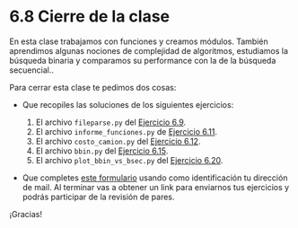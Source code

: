# 6.8 Cierre de la clase

En esta clase trabajamos con funciones y creamos módulos. También aprendimos algunas nociones de complejidad de algoritmos, estudiamos la búsqueda binaria y  comparamos su performance con la de la búsqueda secuencial..


Para cerrar esta clase te pedimos dos cosas:

* Que recopiles las soluciones de los siguientes ejercicios:
    1. El archivo `fileparse.py` del [Ejercicio 6.9](../06_Organizacion_y_Complejidad/03_Funciones.md#ejercicio-69-trabajando-sin-encabezados).
    2. El archivo `informe_funciones.py` de [Ejercicio 6.11](../06_Organizacion_y_Complejidad/04_Modulos.md#ejercicio-611-usemos-tu-modulo).
    3. El archivo `costo_camion.py` del [Ejercicio 6.12](../06_Organizacion_y_Complejidad/04_Modulos.md#ejercicio-612-un-poco-mas-alla).
    4. El archivo `bbin.py` del [Ejercicio 6.15](../06_Organizacion_y_Complejidad/06_Complejidad.md#ejercicio-615-insertar-un-elemento-en-una-lista).
    5. El archivo `plot_bbin_vs_bsec.py` del [Ejercicio 6.20](../06_Organizacion_y_Complejidad/07_graficos_de_complejidad.md#ejercicio-620-busqueda-binaria-vs-busqueda-secuencial).

* Que completes [este formulario](https://docs.google.com/forms/d/10JnOLA09JU8PesE9zNZ2gbjCpwn0xsKkpu5yyhJQkng) usando como identificación tu dirección de mail.  Al terminar vas a obtener un link para enviarnos tus ejercicios y podrás participar de la revisión de pares.

¡Gracias! 



